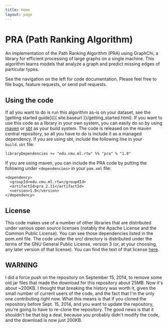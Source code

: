 ```yaml
---
title: Home
layout: page
---
```

# PRA (Path Ranking Algorithm)

An implementation of the Path Ranking Algorithm (PRA) using GraphChi, a library
for efficient processing of large graphs on a single machine.  This algorithm
learns models that analyze a graph and predict missing edges of particular
types.

See the navigation on the left for code documentation.  Please feel free to
file bugs, feature requests, or send pull requests.

## Using the code

If all you want to do is run this algorithm as-is on your dataset, see the 
[getting started guide]({{ site.baseurl }}/getting_started.html).  If you want
to use this code as a library in your own system, you can easily do so by using
[maven](http://maven.apache.org/) or [sbt](http://www.scala-sbt.org/) as your
build system.  The code is released on the maven central repository, so all you
have to do is include it as a managed dependency.  If you are using sbt, 
include the following line in your `build.sbt` file:

```
libraryDependencies += "edu.cmu.ml.rtw" %% "pra" % "1.0"
```

If you are using maven, you can include the PRA code by putting the following
under `<dependencies>` in your `pom.xml` file:

```
<dependency>
  <groupId>edu.cmu.ml.rtw</groupdId>
  <artifactId>pra_2.11</artifactId>
  <version>1.0</version>
</dependency>
```

## License

This code makes use of a number of other libraries that are distributed under
various open source licenses (notably the Apache License and the Common Public
License).  You can see those dependencies listed in the pom.xml file.  The code
under the src/ directory is distributed under the terms of the GNU General
Public License, version 3 (or, at your choosing, any later version of that
license).  You can find the text of that license
[here](http://www.gnu.org/licenses/gpl-3.0.txt).

## WARNING

I did a force push on the repository on September 15, 2014, to remove some old
jar files that made the download for this repository about 25MB.  Now it's
about ~200KB.  I thought that breaking the history was worth it, given the
small number of current users of the code, and the fact that I'm the only one
contributing right now.  What this means is that if you cloned the repository
before Sept. 15, 2014, and you want to update the repository, you're going to
have to re-clone the repository.  The good news is that it shouldn't be that
big a deal, because you probably didn't modify the code, and the download is
now just 200KB.
